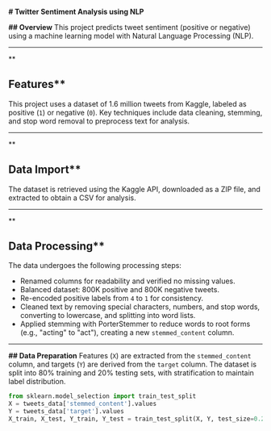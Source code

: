 **# Twitter Sentiment Analysis using NLP**

**## Overview**
This project predicts tweet sentiment (positive or negative) using a machine learning model with Natural Language Processing (NLP).

---
**
## Features**
This project uses a dataset of 1.6 million tweets from Kaggle, labeled as positive (`1`) or negative (`0`). Key techniques include data cleaning, stemming, and stop word removal to preprocess text for analysis.

---
**
## Data Import**
The dataset is retrieved using the Kaggle API, downloaded as a ZIP file, and extracted to obtain a CSV for analysis.

---
**
## Data Processing**
The data undergoes the following processing steps:
- Renamed columns for readability and verified no missing values.
- Balanced dataset: 800K positive and 800K negative tweets.
- Re-encoded positive labels from `4` to `1` for consistency.
- Cleaned text by removing special characters, numbers, and stop words, converting to lowercase, and splitting into word lists.
- Applied stemming with PorterStemmer to reduce words to root forms (e.g., "acting" to "act"), creating a new `stemmed_content` column.

---

**## Data Preparation**
Features (`X`) are extracted from the `stemmed_content` column, and targets (`Y`) are derived from the `target` column. The dataset is split into 80% training and 20% testing sets, with stratification to maintain label distribution.

```python
from sklearn.model_selection import train_test_split
X = tweets_data['stemmed_content'].values
Y = tweets_data['target'].values
X_train, X_test, Y_train, Y_test = train_test_split(X, Y, test_size=0.2, stratify=Y, random_state=2)
```





